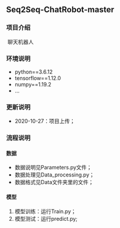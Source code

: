 ## Seq2Seq-ChatRobot-master

### 项目介绍

​        聊天机器人

### 环境说明

* python==3.6.12
* tensorflow==1.12.0
* numpy==1.19.2
* ...

### 更新说明

* 2020-10-27：项目上传；

### 流程说明

#### 数据

* 数据说明见Parameters.py文件；
* 数据处理见Data_processing.py；
* 数据格式见Data文件夹里的文件；

#### 模型

1.  模型训练：运行Train.py；
2.  模型测试：运行predict.py;





